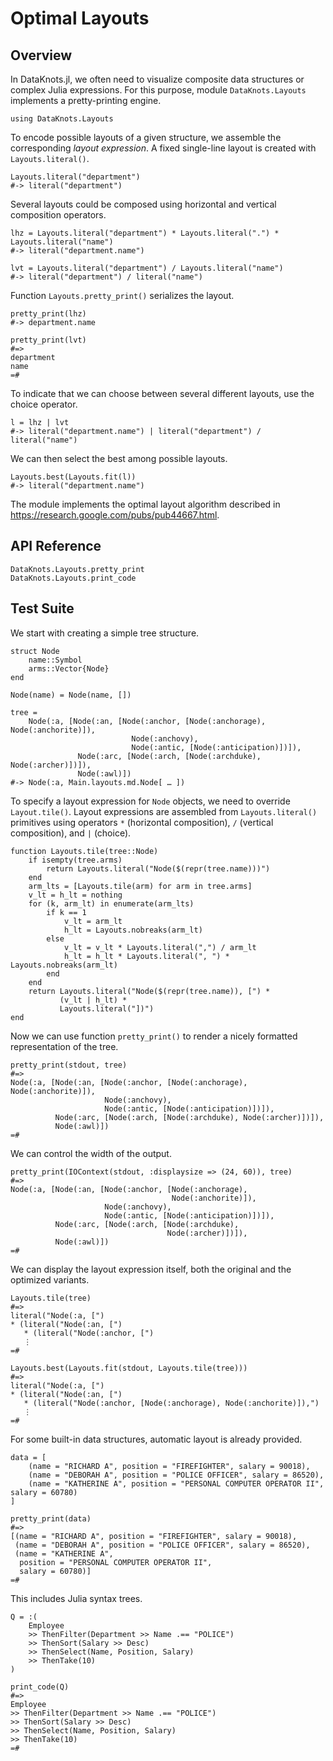# Optimal Layouts


## Overview

In DataKnots.jl, we often need to visualize composite data structures or
complex Julia expressions.  For this purpose, module `DataKnots.Layouts`
implements a pretty-printing engine.

    using DataKnots.Layouts

To encode possible layouts of a given structure, we assemble the corresponding
*layout expression*.  A fixed single-line layout is created with
`Layouts.literal()`.

    Layouts.literal("department")
    #-> literal("department")

Several layouts could be composed using horizontal and vertical composition
operators.

    lhz = Layouts.literal("department") * Layouts.literal(".") * Layouts.literal("name")
    #-> literal("department.name")

    lvt = Layouts.literal("department") / Layouts.literal("name")
    #-> literal("department") / literal("name")

Function `Layouts.pretty_print()` serializes the layout.

    pretty_print(lhz)
    #-> department.name

    pretty_print(lvt)
    #=>
    department
    name
    =#

To indicate that we can choose between several different layouts, use the
choice operator.

    l = lhz | lvt
    #-> literal("department.name") | literal("department") / literal("name")

We can then select the best among possible layouts.

    Layouts.best(Layouts.fit(l))
    #-> literal("department.name")

The module implements the optimal layout algorithm described in
<https://research.google.com/pubs/pub44667.html>.


## API Reference

```@docs
DataKnots.Layouts.pretty_print
DataKnots.Layouts.print_code
```


## Test Suite

We start with creating a simple tree structure.

    struct Node
        name::Symbol
        arms::Vector{Node}
    end

    Node(name) = Node(name, [])

    tree =
        Node(:a, [Node(:an, [Node(:anchor, [Node(:anchorage), Node(:anchorite)]),
                               Node(:anchovy),
                               Node(:antic, [Node(:anticipation)])]),
                   Node(:arc, [Node(:arch, [Node(:archduke), Node(:archer)])]),
                   Node(:awl)])
    #-> Node(:a, Main.layouts.md.Node[ … ])

To specify a layout expression for `Node` objects, we need to override
`Layout.tile()`.  Layout expressions are assembled from `Layouts.literal()`
primitives using operators `*` (horizontal composition), `/` (vertical
composition), and `|` (choice).

    function Layouts.tile(tree::Node)
        if isempty(tree.arms)
            return Layouts.literal("Node($(repr(tree.name)))")
        end
        arm_lts = [Layouts.tile(arm) for arm in tree.arms]
        v_lt = h_lt = nothing
        for (k, arm_lt) in enumerate(arm_lts)
            if k == 1
                v_lt = arm_lt
                h_lt = Layouts.nobreaks(arm_lt)
            else
                v_lt = v_lt * Layouts.literal(",") / arm_lt
                h_lt = h_lt * Layouts.literal(", ") * Layouts.nobreaks(arm_lt)
            end
        end
        return Layouts.literal("Node($(repr(tree.name)), [") *
               (v_lt | h_lt) *
               Layouts.literal("])")
    end

Now we can use function `pretty_print()` to render a nicely formatted
representation of the tree.

    pretty_print(stdout, tree)
    #=>
    Node(:a, [Node(:an, [Node(:anchor, [Node(:anchorage), Node(:anchorite)]),
                         Node(:anchovy),
                         Node(:antic, [Node(:anticipation)])]),
              Node(:arc, [Node(:arch, [Node(:archduke), Node(:archer)])]),
              Node(:awl)])
    =#

We can control the width of the output.

    pretty_print(IOContext(stdout, :displaysize => (24, 60)), tree)
    #=>
    Node(:a, [Node(:an, [Node(:anchor, [Node(:anchorage),
                                        Node(:anchorite)]),
                         Node(:anchovy),
                         Node(:antic, [Node(:anticipation)])]),
              Node(:arc, [Node(:arch, [Node(:archduke),
                                       Node(:archer)])]),
              Node(:awl)])
    =#

We can display the layout expression itself, both the original and the
optimized variants.

    Layouts.tile(tree)
    #=>
    literal("Node(:a, [")
    * (literal("Node(:an, [")
       * (literal("Node(:anchor, [")
       ⋮
    =#

    Layouts.best(Layouts.fit(stdout, Layouts.tile(tree)))
    #=>
    literal("Node(:a, [")
    * (literal("Node(:an, [")
       * (literal("Node(:anchor, [Node(:anchorage), Node(:anchorite)]),")
       ⋮
    =#

For some built-in data structures, automatic layout is already provided.

    data = [
        (name = "RICHARD A", position = "FIREFIGHTER", salary = 90018),
        (name = "DEBORAH A", position = "POLICE OFFICER", salary = 86520),
        (name = "KATHERINE A", position = "PERSONAL COMPUTER OPERATOR II", salary = 60780)
    ]

    pretty_print(data)
    #=>
    [(name = "RICHARD A", position = "FIREFIGHTER", salary = 90018),
     (name = "DEBORAH A", position = "POLICE OFFICER", salary = 86520),
     (name = "KATHERINE A",
      position = "PERSONAL COMPUTER OPERATOR II",
      salary = 60780)]
    =#

This includes Julia syntax trees.

    Q = :(
        Employee
        >> ThenFilter(Department >> Name .== "POLICE")
        >> ThenSort(Salary >> Desc)
        >> ThenSelect(Name, Position, Salary)
        >> ThenTake(10)
    )

    print_code(Q)
    #=>
    Employee
    >> ThenFilter(Department >> Name .== "POLICE")
    >> ThenSort(Salary >> Desc)
    >> ThenSelect(Name, Position, Salary)
    >> ThenTake(10)
    =#

